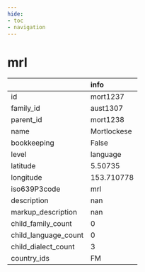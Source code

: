 ```yaml
---
hide:
- toc
- navigation
---
```

# mrl
|                      | info        |
|:---------------------|:------------|
| id                   | mort1237    |
| family_id            | aust1307    |
| parent_id            | mort1238    |
| name                 | Mortlockese |
| bookkeeping          | False       |
| level                | language    |
| latitude             | 5.50735     |
| longitude            | 153.710778  |
| iso639P3code         | mrl         |
| description          | nan         |
| markup_description   | nan         |
| child_family_count   | 0           |
| child_language_count | 0           |
| child_dialect_count  | 3           |
| country_ids          | FM          |